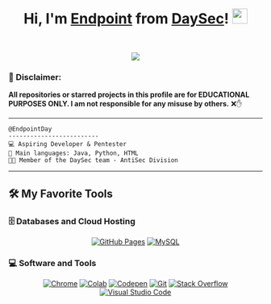 <h1 align="center">
Hi, I'm <a href="https://github.com/EndpointDay" rel="nofollow" target="_blank">Endpoint</a> from <a href="https://discord.gg/fEe8xaCSRa" rel="nofollow" target="_blank">DaySec</a>!
  <img src="https://media.giphy.com/media/hvRJCLFzcasrR4ia7z/giphy.gif" width="30"></h1>
<br/>

<p align="center">
  <a href="https://github.com/DenverCoder1/readme-typing-svg" target="_blank"><img src="https://readme-typing-svg.herokuapp.com/?lines=Python%2C+Java%2C+HTML;NetworkSecurity+Enthusiast;Always+Learning+New+Things!&center=true&width=500&height=50"></a>
</p>

### 🚨 Disclaimer:

**All repositories or starred projects in this profile are for EDUCATIONAL PURPOSES ONLY. I am not responsible for any misuse by others.** ❌✋

<hr>

```
@EndpointDay
-------------------------
💻 Aspiring Developer & Pentester
🌟 Main languages: Java, Python, HTML
🧑‍💻 Member of the DaySec team - AntiSec Division
```
<hr>


## 🛠️ My Favorite Tools

### 🗄️ Databases and Cloud Hosting

<p align="center">
    <a href="https://pages.github.com" target="_blank"><img alt="GitHub Pages" src="https://img.shields.io/badge/GitHub%20Pages-%23327FC7.svg?style=for-the-badge&logo=github&logoColor=white"></a>
    <a href="https://mysql.com" target="_blank"><img alt="MySQL" src="https://img.shields.io/badge/MySQL-00000F?style=for-the-badge&logo=mysql&logoColor=white"></a>
</p>

### 💻 Software and Tools

<p align="center">
    <a href="https://www.google.com/chrome/" target="_blank"><img alt="Chrome" src="https://img.shields.io/badge/Chrome-3DDC84?style=for-the-badge&logo=google-chrome&logoColor=white"></a>
    <a href="https://colab.google" target="_blank"><img alt="Colab" src="https://img.shields.io/badge/Colab-00b56a.svg?style=for-the-badge&logo=google-colab&logoColor=white"></a>
    <a href="https://codepen.io" target="_blank"><img alt="Codepen" src="https://img.shields.io/badge/Codepen-000000.svg?style=for-the-badge&logo=codepen&logoColor=white"></a>
    <a href="https://git-scm.com" target="_blank"><img alt="Git" src="https://img.shields.io/badge/Git%20-%23F05033.svg?style=for-the-badge&logo=git&logoColor=white"></a>
    <a href="https://stackoverflow.co" target="_blank"><img alt="Stack Overflow" src="https://img.shields.io/badge/Stack%20Overflow-FE7A16?style=for-the-badge&logo=stack-overflow&logoColor=white"></a>
    <a href="https://code.visualstudio.com" target="_blank"><img alt="Visual Studio Code" src="https://img.shields.io/badge/Visual%20Studio%20Code-0078d7.svg?style=for-the-badge&logo=visual-studio-code&logoColor=white"></a>
</p>
